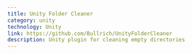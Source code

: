 ```yaml
---
title: Unity Folder Cleaner
category: unity
technology: Unity
link: https://github.com/Bullrich/UnityFolderCleaner
description: Unity plugin for cleaning empty directories
---
```

